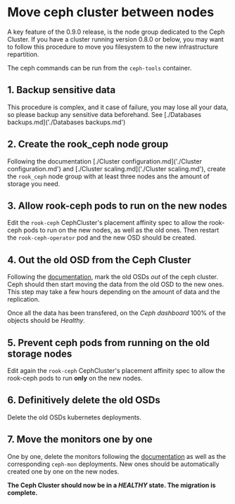 # Move ceph cluster between nodes

A key feature of the 0.9.0 release, is the node group dedicated to the Ceph Cluster. If you have a cluster running version 0.8.0 or below, you may want to follow this procedure to move you filesystem to the new infrastructure repartition.

The ceph commands can be run from the `ceph-tools` container.


## 1. Backup sensitive data

This procedure is complex, and it case of failure, you may lose all your data, so please backup any sensitive data beforehand. See [./Databases backups.md]('./Databases backups.md')

## 2. Create the rook_ceph node group

Following the documentation [./Cluster configuration.md]('./Cluster configuration.md') and [./Cluster scaling.md]('./Cluster scaling.md'), create the `rook_ceph` node group with at least three nodes ans the amount of storage you need.

## 3. Allow rook-ceph pods to run on the new nodes

Edit the `rook-ceph` CephCluster's placement affinity spec to allow the rook-ceph pods to run on the new nodes, as well as the old ones. Then restart the `rook-ceph-operator` pod and the new OSD should be created.

## 4. Out the old OSD from the Ceph Cluster

Following the [documentation](https://docs.ceph.com/en/latest/rados/operations/add-or-rm-osds/), mark the old OSDs *out* of the ceph cluster. Ceph should then start moving the data from the old OSD to the new ones. This step may take a few hours depending on the amount of data and the replication.

Once all the data has been transfered, on the *Ceph dashboard* 100% of the objects should be *Healthy*.

## 5. Prevent ceph pods from running on the old storage nodes

Edit again the `rook-ceph` CephCluster's placement affinity spec to allow the rook-ceph pods to run **only** on the new nodes.

## 6. Definitively delete the old OSDs

Delete the old OSDs kubernetes deployments.

## 7. Move the monitors one by one

One by one, delete the monitors following the [documentation](https://docs.ceph.com/en/latest/rados/operations/add-or-rm-mons/) as well as the corresponding `ceph-mon` deployments. New ones should be automatically created one by one on the new nodes.

**The Ceph Cluster should now be in a *HEALTHY* state. The migration is complete.**
